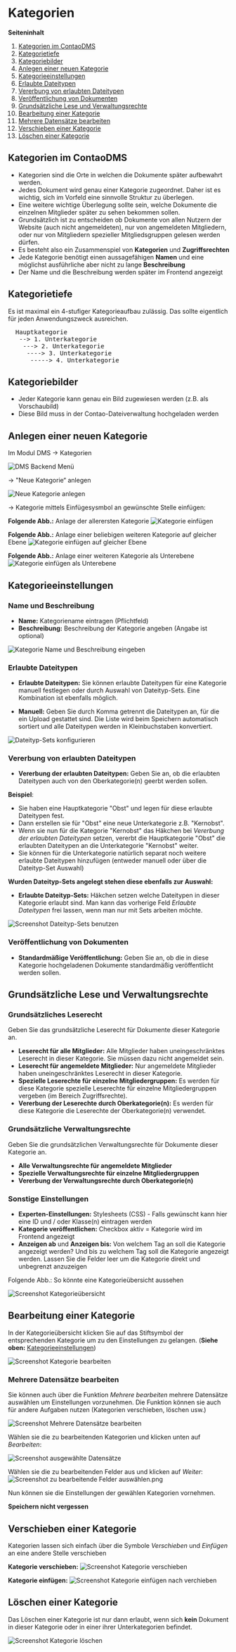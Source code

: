 # Kategorien

**Seiteninhalt**

1. [Kategorien im ContaoDMS](#kategorien-im-contaodms)
2. [Kategorietiefe](#kategorietiefe)
3. [Kategoriebilder](#kategoriebilder)
4. [Anlegen einer neuen Kategorie](#anlegen-einer-neuen-kategorie)
5. [Kategorieeinstellungen](#kategorieeinstellungen)
6. [Erlaubte Dateitypen](#erlaubte-dateitypen)
7. [Vererbung von erlaubten Dateitypen](#vererbung-von-erlaubten-dateitypen)
8. [Veröffentlichung von Dokumenten](#veröffentlichung-von-dokumenten)
9. [Grundsätzliche Lese und Verwaltungsrechte](#grundsätzliche-lese-und-verwaltungsrechte)
10. [Bearbeitung einer Kategorie](#bearbeitung-einer-kategorie)
11. [Mehrere Datensätze bearbeiten](#mehrere-datensätze-bearbeiten)
12. [Verschieben einer Kategorie](#verschieben-einer-kategorie)
13. [Löschen einer Kategorie](#löschen-einer-kategorie)


## Kategorien im ContaoDMS

* Kategorien sind die Orte in welchen die Dokumente später aufbewahrt werden.
* Jedes Dokument wird genau einer Kategorie zugeordnet. Daher ist es wichtig, sich im Vorfeld eine sinnvolle Struktur zu überlegen.
* Eine weitere wichtige Überlegung sollte sein, welche Dokumente die einzelnen Mitglieder später zu sehen bekommen sollen.
* Grundsätzlich ist zu entscheiden ob Dokumente von allen Nutzern der Website (auch nicht angemeldeten), nur von angemeldeten Mitgliedern, oder nur von Mitgliedern spezieller Mitgliedsgruppen gelesen werden dürfen.
* Es besteht also ein Zusammenspiel von **Kategorien** und **Zugriffsrechten**
* Jede Kategorie benötigt einen aussagefähigen **Namen** und eine möglichst ausführliche aber nicht zu lange **Beschreibung**
* Der Name und die Beschreibung werden später im Frontend angezeigt

## Kategorietiefe

Es ist maximal ein 4-stufiger Kategorieaufbau zulässig. Das sollte eigentlich für jeden Anwendungszweck ausreichen.

<pre>
  Hauptkategorie
   --> 1. Unterkategorie
    ---> 2. Unterkategorie
     ----> 3. Unterkategorie
      -----> 4. Unterkategorie
</pre>

## Kategoriebilder

* Jeder Kategorie kann genau ein Bild zugewiesen werden (z.B. als Vorschaubild)
* Diese Bild muss in der Contao-Dateiverwaltung hochgeladen werden

## Anlegen einer neuen Kategorie

Im Modul DMS → Kategorien

![DMS Backend Menü](backend_categories.png)

→ "Neue Kategorie“ anlegen

![Neue Kategorie anlegen](new_category.png)


→ Kategorie mittels Einfügesysmbol an gewünschte Stelle einfügen:

**Folgende Abb.:** Anlage der allerersten Kategorie
![Kategorie einfügen](screenshot_categories_insert_first.png)

**Folgende Abb.:** Anlage einer beliebigen weiteren Kategorie auf gleicher Ebene
![Kategorie einfügen auf gleicher Ebene](screenshot_categories_insert_same_level.png)

**Folgende Abb.:** Anlage einer weiteren Kategorie als Unterebene
![Kategorie einfügen als Unterebene](screenshot_categories_insert_second_level.png)


## Kategorieeinstellungen

### Name und Beschreibung

* **Name:** Kategoriename eintragen (Pflichtfeld)
* **Beschreibung:** Beschreibung der Kategorie angeben (Angabe ist optional)

![Kategorie Name und Beschreibung eingeben](screenshot_categories_config_name_and_description.png)


### Erlaubte Dateitypen

* **Erlaubte Dateitypen:** Sie können erlaubte Dateitypen für eine Kategorie manuell festlegen oder durch Auswahl von Dateityp-Sets. Eine Kombination ist ebenfalls möglich.

* **Manuell:** Geben Sie durch Komma getrennt die Dateitypen an, für die ein Upload gestattet sind. Die Liste wird beim Speichern automatisch sortiert und alle Dateitypen werden in Kleinbuchstaben konvertiert.

![Dateityp-Sets konfigurieren](screenshot_categories_config_file_type_sets.png)


### Vererbung von erlaubten Dateitypen

* **Vererbung der erlaubten Dateitypen:** Geben Sie an, ob die erlaubten Dateitypen auch von den Oberkategorie(n) geerbt werden sollen.

**Beispiel**:

* Sie haben eine Hauptkategorie "Obst" und legen für diese erlaubte Dateitypen fest.
* Dann erstellen sie für "Obst" eine neue Unterkategorie z.B. "Kernobst".
* Wenn sie nun für die Kategorie "Kernobst" das Häkchen bei *Vererbung der erlaubten Dateitypen* setzen, vererbt die Hauptkategorie "Obst" die erlaubten Dateitypen an die Unterkategorie "Kernobst" weiter.
* Sie können für die Unterkategorie natürlich separat noch weitere erlaubte Dateitypen hinzufügen (entweder manuell oder über die Dateityp-Set Auswahl)


**Wurden Dateityp-Sets angelegt stehen diese ebenfalls zur Auswahl:**

* **Erlaubte Dateityp-Sets:** Häkchen setzen welche Dateitypen in dieser Kategorie erlaubt sind. Man kann das vorherige Feld *Erlaubte Dateitypen* frei lassen, wenn man nur mit Sets arbeiten möchte.

![Screenshot Dateityp-Sets benutzen](screenshot_categories_config_file_type_sets_2.png)


### Veröffentlichung von Dokumenten

* **Standardmäßige Veröffentlichung:** Geben Sie an, ob die in diese Kategorie hochgeladenen Dokumente standardmäßig veröffentlicht werden sollen.


## Grundsätzliche Lese und Verwaltungsrechte

### Grundsätzliches Leserecht  
Geben Sie das grundsätzliche Leserecht für Dokumente dieser Kategorie an.  

* **Leserecht für alle Mitglieder:** Alle Mitglieder haben uneingeschränktes Leserecht in dieser Kategorie. Sie müssen dazu nicht angemeldet sein.
* **Leserecht für angemeldete Mitglieder:**  Nur angemeldete Mitglieder haben uneingeschränktes Leserecht in dieser Kategorie.
* **Spezielle Leserechte für einzelne Mitgliedergruppen:** Es werden für diese Kategorie spezielle Leserechte für einzelne Mitgliedergruppen vergeben (im Bereich Zugriffsrechte).
* **Vererbung der Leserechte durch Oberkategorie(n):** Es werden für diese Kategorie die Leserechte der Oberkategorie(n) verwendet.

### Grundsätzliche Verwaltungsrechte  
Geben Sie die grundsätzlichen Verwaltungsrechte für Dokumente dieser Kategorie an.  

* **Alle Verwaltungsrechte für angemeldete Mitglieder**
* **Spezielle Verwaltungsrechte für einzelne Mitgliedergruppen**
* **Vererbung der Verwaltungsrechte durch Oberkategorie(n)**


### Sonstige Einstellungen

* **Experten-Einstellungen:** Stylesheets (CSS) - Falls gewünscht kann hier eine ID und / oder Klasse(n) eintragen werden
* **Kategorie veröffentlichen:** Checkbox aktiv = Kategorie wird im Frontend angezeigt
* **Anzeigen ab** und **Anzeigen bis:** Von welchem Tag an soll die Kategorie angezeigt werden? Und bis zu welchem Tag soll die Kategorie angezeigt werden.
Lassen Sie die Felder leer um die Kategorie direkt und unbegrenzt anzuzeigen

Folgende Abb.: So könnte eine Kategorieübersicht aussehen

![Screenshot Kategorieübersicht](screenshot_categories_list.png)


## Bearbeitung einer Kategorie

In der Kategorieübersicht klicken Sie auf das Stiftsymbol der entsprechenden Kategorie um zu den Einstellungen zu gelangen. (**Siehe oben:** [Kategorieeinstellungen](#kategorieeinstellungen))

![Screenshot Kategorie bearbeiten](screenshot_categories_edit.png)


### Mehrere Datensätze bearbeiten

Sie können auch über die Funktion *Mehrere bearbeiten* mehrere Datensätze auswählen um Einstellungen vorzunehmen. Die Funktion können sie auch für andere Aufgaben nutzen (Kategorien verschieben, löschen usw.) 

![Screenshot Mehrere Datensätze bearbeiten](screenshot_multitask.png)

Wählen sie die zu bearbeitenden Kategorien und klicken unten auf *Bearbeiten*:

![Screenshot ausgewählte Datensätze](screenshot_multitask_selectionpng.png)

Wählen sie die zu bearbeitenden Felder aus und klicken auf *Weiter*:
![Screenshot zu bearbeitende Felder auswählen.png](screenshot_select_existing_fields.png)

Nun können sie die Einstellungen der gewählen Kategorien vornehmen.

**Speichern nicht vergessen**

## Verschieben einer Kategorie

Kategorien lassen sich einfach über die Symbole *Verschieben* und *Einfügen* an eine andere Stelle verschieben

**Kategorie verschieben:** 
![Screenshot Kategorie verschieben](screenshot_categories_move.png)


**Kategorie einfügen:**
![Screenshot Kategorie einfügen nach verchieben](screenshot_categories_insert_after_moving.png)


## Löschen einer Kategorie

Das Löschen einer Kategorie ist nur dann erlaubt, wenn sich **kein** Dokument in dieser Kategorie oder in einer ihrer Unterkategorien befindet.

![Screenshot Kategorie löschen](screenshot_categories_delete.png)
